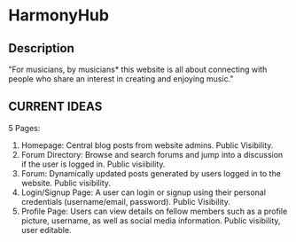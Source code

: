 # HarmonyHub

## Description

"For musicians, by musicians* this website is all about connecting with people who share an interest in creating and enjoying music."

## CURRENT IDEAS
5 Pages:
1. Homepage: Central blog posts from website admins. Public Visibility.
2. Forum Directory: Browse and search forums and jump into a discussion if the user is logged in. Public visiibility.
3. Forum: Dynamically updated posts generated by users logged in to the website. Public visibility.
4. Login/Signup Page: A user can login or signup using their personal credentials (username/email, password). Public Visibility.
5. Profile Page: Users can view details on fellow members such as a profile picture, username, as well as social media information. Public visibility, user editable.